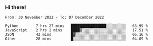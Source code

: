 ### Hi there!

<!--START_SECTION:waka-->

```text
From: 30 November 2022 - To: 07 December 2022

Python        7 hrs 27 mins   ████████████████░░░░░░░░░   63.99 %
JavaScript    2 hrs 2 mins    ████▒░░░░░░░░░░░░░░░░░░░░   17.51 %
JSON          43 mins         █▓░░░░░░░░░░░░░░░░░░░░░░░   06.16 %
Other         28 mins         █░░░░░░░░░░░░░░░░░░░░░░░░   04.09 %
```

<!--END_SECTION:waka-->
